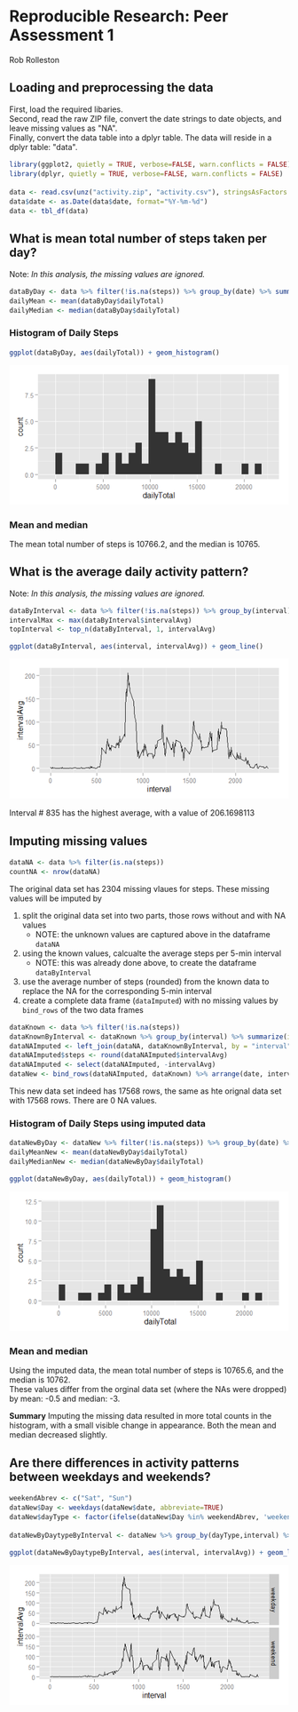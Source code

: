 # Reproducible Research: Peer Assessment 1
Rob Rolleston  


## Loading and preprocessing the data
First, load the required libaries.  
Second, read the raw ZIP file, convert the date strings to date objects, and leave missing values as "NA".  
Finally, convert the data table into a dplyr table.
The data will reside in a dplyr table: "data".

```r
library(ggplot2, quietly = TRUE, verbose=FALSE, warn.conflicts = FALSE)
library(dplyr, quietly = TRUE, verbose=FALSE, warn.conflicts = FALSE)

data <- read.csv(unz("activity.zip", "activity.csv"), stringsAsFactors = FALSE)
data$date <- as.Date(data$date, format="%Y-%m-%d")
data <- tbl_df(data)
```


## What is mean total number of steps taken per day?
Note: *In this analysis, the missing values are ignored.*

```r
dataByDay <- data %>% filter(!is.na(steps)) %>% group_by(date) %>% summarize(dailyTotal=sum(steps))
dailyMean <- mean(dataByDay$dailyTotal)
dailyMedian <- median(dataByDay$dailyTotal)
```
### Histogram of Daily Steps

```r
ggplot(dataByDay, aes(dailyTotal)) + geom_histogram()
```

![](figure/dailyHistogram-1.png) 

### Mean and median
The mean total number of steps is 10766.2, and the median is 10765.

## What is the average daily activity pattern?
Note: *In this analysis, the missing values are ignored.*

```r
dataByInterval <- data %>% filter(!is.na(steps)) %>% group_by(interval) %>% summarize(intervalAvg=mean(steps))
intervalMax <- max(dataByInterval$intervalAvg)
topInterval <- top_n(dataByInterval, 1, intervalAvg)
```

```r
ggplot(dataByInterval, aes(interval, intervalAvg)) + geom_line()
```

![](figure/intervalLinegraph-1.png) 

Interval # 835 has the highest average, with a value of 206.1698113

## Imputing missing values

```r
dataNA <- data %>% filter(is.na(steps))
countNA <- nrow(dataNA)
```
The original data set has 2304 missing vlaues for steps.  These missing values will be imputed by

1. split the original data set into two parts, those rows without and with NA values
    + NOTE: the unknown values are captured above in the dataframe `dataNA`
2. using the known values, calcualte the average steps per 5-min interval
    + NOTE: this was already done above, to create the dataframe `dataByInterval`
3. use the average number of steps (rounded) from the known data to replace the NA for the corresponding 5-min interval
4. create a complete data frame (`dataImputed`) with no missing values by `bind_rows` of the two data frames


```r
dataKnown <- data %>% filter(!is.na(steps))
dataKnownByInterval <- dataKnown %>% group_by(interval) %>% summarize(intervalAvg=mean(steps))
dataNAImputed <- left_join(dataNA, dataKnownByInterval, by = "interval")
dataNAImputed$steps <- round(dataNAImputed$intervalAvg)
dataNAImputed <- select(dataNAImputed, -intervalAvg)
dataNew <- bind_rows(dataNAImputed, dataKnown) %>% arrange(date, interval)
```

This new data set indeed has 17568 rows, the same as hte orignal data set with 17568 rows.
There are 0 NA values.

### Histogram of Daily Steps using imputed data

```r
dataNewByDay <- dataNew %>% filter(!is.na(steps)) %>% group_by(date) %>% summarize(dailyTotal=sum(steps))
dailyMeanNew <- mean(dataNewByDay$dailyTotal)
dailyMedianNew <- median(dataNewByDay$dailyTotal)
```


```r
ggplot(dataNewByDay, aes(dailyTotal)) + geom_histogram()
```

![](figure/dailyHistogramNew-1.png) 

### Mean and median
Using the imputed data, the mean total number of steps is 10765.6, and the median is 10762.  
These values differ from the orginal data set (where the NAs were dropped) by mean: -0.5 and median: -3.

**Summary** Imputing the missing data resulted in more total counts in the histogram, with a small visible change in appearance.  Both the mean and median decreased slightly. 


## Are there differences in activity patterns between weekdays and weekends?

```r
weekendAbrev <- c("Sat", "Sun")
dataNew$Day <- weekdays(dataNew$date, abbreviate=TRUE)
dataNew$dayType <- factor(ifelse(dataNew$Day %in% weekendAbrev, 'weekend', 'weekday'))

dataNewByDaytypeByInterval <- dataNew %>% group_by(dayType,interval) %>% summarize(intervalAvg=mean(steps))
```

```r
ggplot(dataNewByDaytypeByInterval, aes(interval, intervalAvg)) + geom_line() + facet_grid(dayType~.)
```

![](figure/intervalByDayTypeLinegraph-1.png) 


